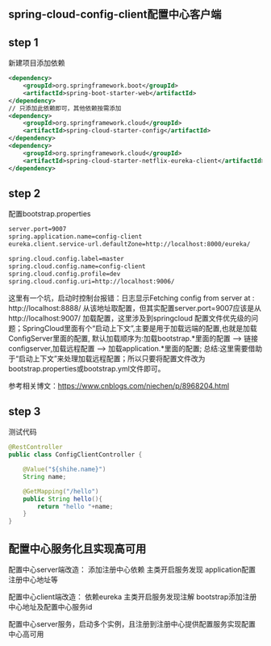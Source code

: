 ## spring-cloud-config-client配置中心客户端

## step 1
新建项目添加依赖
```xml
<dependency>
    <groupId>org.springframework.boot</groupId>
    <artifactId>spring-boot-starter-web</artifactId>
</dependency>
// 只添加此依赖即可，其他依赖按需添加
<dependency>
    <groupId>org.springframework.cloud</groupId>
    <artifactId>spring-cloud-starter-config</artifactId>
</dependency>
<dependency>
    <groupId>org.springframework.cloud</groupId>
    <artifactId>spring-cloud-starter-netflix-eureka-client</artifactId>
</dependency>
```

## step 2
配置bootstrap.properties
```xml
server.port=9007
spring.application.name=config-client
eureka.client.service-url.defaultZone=http://localhost:8000/eureka/

spring.cloud.config.label=master
spring.cloud.config.name=config-client
spring.cloud.config.profile=dev
spring.cloud.config.uri=http://localhost:9006/
```
这里有一个坑，启动时控制台报错：日志显示Fetching config from server at : http://localhost:8888/
从该地址取配置，但其实配置server.port=9007应该是从http://localhost:9007/ 加载配置，这里涉及到springcloud
配置文件优先级的问题；SpringCloud里面有个“启动上下文”,主要是用于加载远端的配置,也就是加载ConfigServer里面的配置,
默认加载顺序为:加载bootstrap.*里面的配置 --> 链接configserver,加载远程配置 --> 加载application.*里面的配置; 
总结:这里需要借助于“启动上下文”来处理加载远程配置；所以只要将配置文件改为bootstrap.properties或bootstrap.yml文件即可。

参考相关博文：https://www.cnblogs.com/niechen/p/8968204.html

## step 3

测试代码

```java
@RestController
public class ConfigClientController {

    @Value("${shihe.name}")
    String name;

    @GetMapping("/hello")
    public String hello(){
        return "hello "+name;
    }
}
```

## 配置中心服务化且实现高可用
配置中心server端改造：
添加注册中心依赖
主类开启服务发现
application配置注册中心地址等

配置中心client端改造：
依赖eureka
主类开启服务发现注解
bootstrap添加注册中心地址及配置中心服务id

配置中心server服务，启动多个实例，且注册到注册中心提供配置服务实现配置中心高可用

